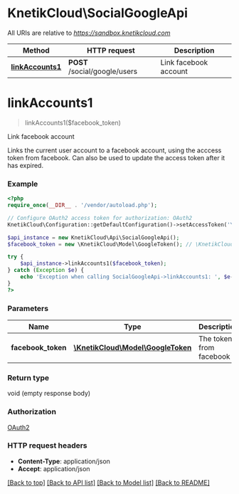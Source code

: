 # KnetikCloud\SocialGoogleApi

All URIs are relative to *https://sandbox.knetikcloud.com*

Method | HTTP request | Description
------------- | ------------- | -------------
[**linkAccounts1**](SocialGoogleApi.md#linkAccounts1) | **POST** /social/google/users | Link facebook account


# **linkAccounts1**
> linkAccounts1($facebook_token)

Link facebook account

Links the current user account to a facebook account, using the acccess token from facebook. Can also be used to update the access token after it has expired.

### Example
```php
<?php
require_once(__DIR__ . '/vendor/autoload.php');

// Configure OAuth2 access token for authorization: OAuth2
KnetikCloud\Configuration::getDefaultConfiguration()->setAccessToken('YOUR_ACCESS_TOKEN');

$api_instance = new KnetikCloud\Api\SocialGoogleApi();
$facebook_token = new \KnetikCloud\Model\GoogleToken(); // \KnetikCloud\Model\GoogleToken | The token from facebook

try {
    $api_instance->linkAccounts1($facebook_token);
} catch (Exception $e) {
    echo 'Exception when calling SocialGoogleApi->linkAccounts1: ', $e->getMessage(), PHP_EOL;
}
?>
```

### Parameters

Name | Type | Description  | Notes
------------- | ------------- | ------------- | -------------
 **facebook_token** | [**\KnetikCloud\Model\GoogleToken**](../Model/\KnetikCloud\Model\GoogleToken.md)| The token from facebook | [optional]

### Return type

void (empty response body)

### Authorization

[OAuth2](../../README.md#OAuth2)

### HTTP request headers

 - **Content-Type**: application/json
 - **Accept**: application/json

[[Back to top]](#) [[Back to API list]](../../README.md#documentation-for-api-endpoints) [[Back to Model list]](../../README.md#documentation-for-models) [[Back to README]](../../README.md)


